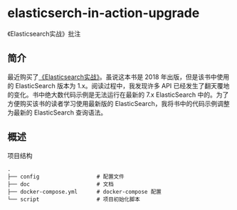 # elasticserch-in-action-upgrade

《Elasticsearch实战》批注

## 简介

最近购买了[《Elasticsearch实战》](https://book.douban.com/subject/30380439/)。虽说这本书是 2018 年出版，但是该书中使用的 ElasticSearch 版本为 1.x。阅读过程中，我发现许多 API 已经发生了翻天覆地的变化。书中绝大数代码示例是无法运行在最新的 7.x ElasticSearch 中的。为了方便购买该书的读者学习使用最新版的 ElasticSearch，我将书中的代码示例调整为最新的 ElasticSearch 查询语法。

## 概述

项目结构
```
.
├── config                  # 配置文件
├── doc                     # 文档
├── docker-compose.yml      # docker-compose 配置
└── script                  # 项目初始化脚本
```
